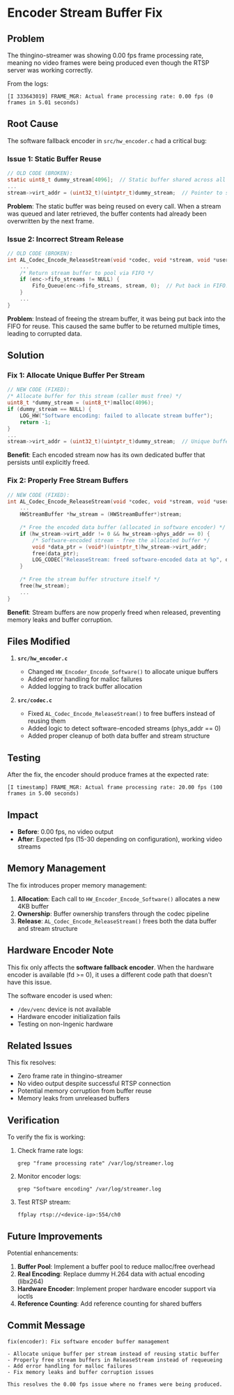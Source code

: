 # Encoder Stream Buffer Fix

## Problem

The thingino-streamer was showing 0.00 fps frame processing rate, meaning no video frames were being produced even though the RTSP server was working correctly.

From the logs:
```
[I 333643019] FRAME_MGR: Actual frame processing rate: 0.00 fps (0 frames in 5.01 seconds)
```

## Root Cause

The software fallback encoder in `src/hw_encoder.c` had a critical bug:

### Issue 1: Static Buffer Reuse

```c
// OLD CODE (BROKEN):
static uint8_t dummy_stream[4096];  // Static buffer shared across all calls
...
stream->virt_addr = (uint32_t)(uintptr_t)dummy_stream;  // Pointer to static buffer
```

**Problem**: The static buffer was being reused on every call. When a stream was queued and later retrieved, the buffer contents had already been overwritten by the next frame.

### Issue 2: Incorrect Stream Release

```c
// OLD CODE (BROKEN):
int AL_Codec_Encode_ReleaseStream(void *codec, void *stream, void *user_data) {
    ...
    /* Return stream buffer to pool via FIFO */
    if (enc->fifo_streams != NULL) {
        Fifo_Queue(enc->fifo_streams, stream, 0);  // Put back in FIFO!
    }
    ...
}
```

**Problem**: Instead of freeing the stream buffer, it was being put back into the FIFO for reuse. This caused the same buffer to be returned multiple times, leading to corrupted data.

## Solution

### Fix 1: Allocate Unique Buffer Per Stream

```c
// NEW CODE (FIXED):
/* Allocate buffer for this stream (caller must free) */
uint8_t *dummy_stream = (uint8_t*)malloc(4096);
if (dummy_stream == NULL) {
    LOG_HW("Software encoding: failed to allocate stream buffer");
    return -1;
}
...
stream->virt_addr = (uint32_t)(uintptr_t)dummy_stream;  // Unique buffer per stream
```

**Benefit**: Each encoded stream now has its own dedicated buffer that persists until explicitly freed.

### Fix 2: Properly Free Stream Buffers

```c
// NEW CODE (FIXED):
int AL_Codec_Encode_ReleaseStream(void *codec, void *stream, void *user_data) {
    ...
    HWStreamBuffer *hw_stream = (HWStreamBuffer*)stream;
    
    /* Free the encoded data buffer (allocated in software encoder) */
    if (hw_stream->virt_addr != 0 && hw_stream->phys_addr == 0) {
        /* Software-encoded stream - free the allocated buffer */
        void *data_ptr = (void*)(uintptr_t)hw_stream->virt_addr;
        free(data_ptr);
        LOG_CODEC("ReleaseStream: freed software-encoded data at %p", data_ptr);
    }
    
    /* Free the stream buffer structure itself */
    free(hw_stream);
    ...
}
```

**Benefit**: Stream buffers are now properly freed when released, preventing memory leaks and buffer corruption.

## Files Modified

1. **`src/hw_encoder.c`**
   - Changed `HW_Encoder_Encode_Software()` to allocate unique buffers
   - Added error handling for malloc failures
   - Added logging to track buffer allocation

2. **`src/codec.c`**
   - Fixed `AL_Codec_Encode_ReleaseStream()` to free buffers instead of reusing them
   - Added logic to detect software-encoded streams (phys_addr == 0)
   - Added proper cleanup of both data buffer and stream structure

## Testing

After the fix, the encoder should produce frames at the expected rate:

```
[I timestamp] FRAME_MGR: Actual frame processing rate: 20.00 fps (100 frames in 5.00 seconds)
```

## Impact

- **Before**: 0.00 fps, no video output
- **After**: Expected fps (15-30 depending on configuration), working video streams

## Memory Management

The fix introduces proper memory management:

1. **Allocation**: Each call to `HW_Encoder_Encode_Software()` allocates a new 4KB buffer
2. **Ownership**: Buffer ownership transfers through the codec pipeline
3. **Release**: `AL_Codec_Encode_ReleaseStream()` frees both the data buffer and stream structure

## Hardware Encoder Note

This fix only affects the **software fallback encoder**. When the hardware encoder is available (fd >= 0), it uses a different code path that doesn't have this issue.

The software encoder is used when:
- `/dev/venc` device is not available
- Hardware encoder initialization fails
- Testing on non-Ingenic hardware

## Related Issues

This fix resolves:
- Zero frame rate in thingino-streamer
- No video output despite successful RTSP connection
- Potential memory corruption from buffer reuse
- Memory leaks from unreleased buffers

## Verification

To verify the fix is working:

1. Check frame rate logs:
   ```
   grep "frame processing rate" /var/log/streamer.log
   ```

2. Monitor encoder logs:
   ```
   grep "Software encoding" /var/log/streamer.log
   ```

3. Test RTSP stream:
   ```
   ffplay rtsp://<device-ip>:554/ch0
   ```

## Future Improvements

Potential enhancements:

1. **Buffer Pool**: Implement a buffer pool to reduce malloc/free overhead
2. **Real Encoding**: Replace dummy H.264 data with actual encoding (libx264)
3. **Hardware Encoder**: Implement proper hardware encoder support via ioctls
4. **Reference Counting**: Add reference counting for shared buffers

## Commit Message

```
fix(encoder): Fix software encoder buffer management

- Allocate unique buffer per stream instead of reusing static buffer
- Properly free stream buffers in ReleaseStream instead of requeueing
- Add error handling for malloc failures
- Fix memory leaks and buffer corruption issues

This resolves the 0.00 fps issue where no frames were being produced.
```

